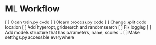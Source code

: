 # ML Workflow

[ ] Clean train.py code
[ ] Clearn process.py code
[ ] Change split code location
[ ] Add hyperopt, gridsearch and randomsearch
[ ] Fix logging
[ ] Add models structure that has parameters, name, scores ..
[ ] Make settings.py accessible everywhere

